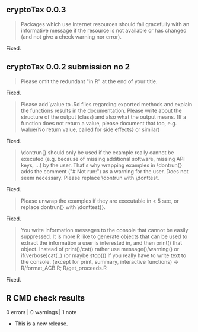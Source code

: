## cryptoTax 0.0.3

> Packages which use Internet resources should fail gracefully with an informative message
if the resource is not available or has changed (and not give a check warning nor error).

Fixed.

## cryptoTax 0.0.2 submission no 2

> Please omit the redundant "in R" at the end of your title.

Fixed.

> Please add \value to .Rd files regarding exported methods and explain
the functions results in the documentation. Please write about the
structure of the output (class) and also what the output means. (If a
function does not return a value, please document that too, e.g.
\value{No return value, called for side effects} or similar)

Fixed.

> \dontrun{} should only be used if the example really cannot be executed
(e.g. because of missing additional software, missing API keys, ...) by
the user. That's why wrapping examples in \dontrun{} adds the comment
("# Not run:") as a warning for the user. Does not seem necessary.
Please replace \dontrun with \donttest.

Fixed.

> Please unwrap the examples if they are executable in < 5 sec, or replace
dontrun{} with \donttest{}.

Fixed.

> You write information messages to the console that cannot be easily
suppressed.
It is more R like to generate objects that can be used to extract the
information a user is interested in, and then print() that object.
Instead of print()/cat() rather use message()/warning() or
if(verbose)cat(..) (or maybe stop()) if you really have to write text to
the console. (except for print, summary, interactive functions)
-> R/format_ACB.R; R/get_proceeds.R

Fixed.

## R CMD check results

0 errors | 0 warnings | 1 note

* This is a new release.
